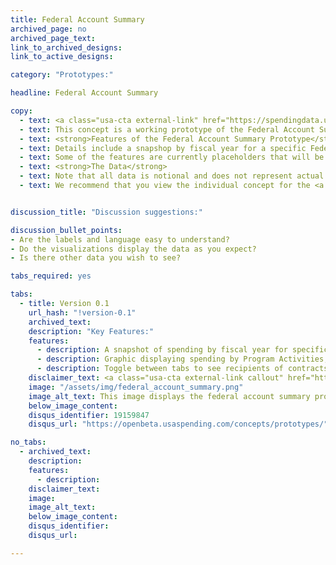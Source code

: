 ```yaml
---
title: Federal Account Summary
archived_page: no
archived_page_text:
link_to_archived_designs:
link_to_active_designs:

category: "Prototypes:"

headline: Federal Account Summary

copy:
  - text: <a class="usa-cta external-link" href="https://spendingdata.us/#/federal_account/2525/" target="_blank">Access the Prototype</a>
  - text: This concept is a working prototype of the Federal Account Summary. The DATA Act team is publishing this minimum viable product to give the public the opportunity to provide feedback on the design of the future USAspending.gov site.
  - text: <strong>Features of the Federal Account Summary Prototype</strong>
  - text: Details include a snapshop by fiscal year for a specific Federal Account Symbol and include spending over time, spending by program activity and object class, and by award type.
  - text: Some of the features are currently placeholders that will be implemented at a later date as the team develops the future USAspending.gov platform.
  - text: <strong>The Data</strong>
  - text: Note that all data is notional and does not represent actual spending data. Currently, the data includes a subset of awards data and a subset of financial data from select DATA Act Broker submissions.
  - text: We recommend that you view the individual concept for the <a class="usa-cta" href="../federal-account-summary">federal account summary</a> to better understand the intended functionality.


discussion_title: "Discussion suggestions:"

discussion_bullet_points:
- Are the labels and language easy to understand?
- Do the visualizations display the data as you expect?
- Is there other data you wish to see? 

tabs_required: yes

tabs:
  - title: Version 0.1
    url_hash: "!version-0.1"
    archived_text:  
    description: "Key Features:"
    features:
      - description: A snapshot of spending by fiscal year for specific Federal Account Symbols. 
      - description: Graphic displaying spending by Program Activities, Object Class, and Treasury Account Symbol.  
      - description: Toggle between tabs to see recipients of contracts, grants, direct payments, loans, and insurance. 
    disclaimer_text: <a class="usa-cta external-link callout" href="https://spendingdata.us/#/federal_account/2525" target="_blank">View the interactive prototype</a>
    image: "/assets/img/federal_account_summary.png"
    image_alt_text: This image displays the federal account summary prototype.
    below_image_content:
    disqus_identifier: 19159847
    disqus_url: "https://openbeta.usaspending.com/concepts/prototypes/"

no_tabs:
  - archived_text:
    description:
    features:
      - description:
    disclaimer_text:
    image:
    image_alt_text:
    below_image_content:
    disqus_identifier:
    disqus_url:

---
```

